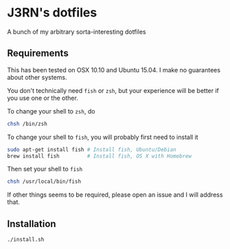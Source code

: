 # J3RN's dotfiles

A bunch of my arbitrary sorta-interesting dotfiles

## Requirements

This has been tested on OSX 10.10 and Ubuntu 15.04. I make no guarantees about other systems.

You don't technically need `fish` or `zsh`, but your experience will be better if you use one or the other.

To change your shell to `zsh`, do
```bash
chsh /bin/zsh
```

To change your shell to `fish`, you will probably first need to install it
```bash
sudo apt-get install fish # Install fish, Ubuntu/Debian
brew install fish         # Install fish, OS X with Homebrew
```

Then set your shell to `fish`
```bash
chsh /usr/local/bin/fish
```

If other things seems to be required, please open an issue and I will address that.

## Installation

```bash
./install.sh
```
